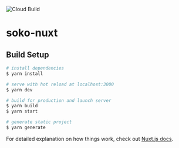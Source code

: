 ![Cloud Build](https://storage.googleapis.com/soko-51dd8-badges/builds/soko-nuxt/branches/master.svg)

# soko-nuxt

## Build Setup

```bash
# install dependencies
$ yarn install

# serve with hot reload at localhost:3000
$ yarn dev

# build for production and launch server
$ yarn build
$ yarn start

# generate static project
$ yarn generate
```

For detailed explanation on how things work, check out [Nuxt.js docs](https://nuxtjs.org).
